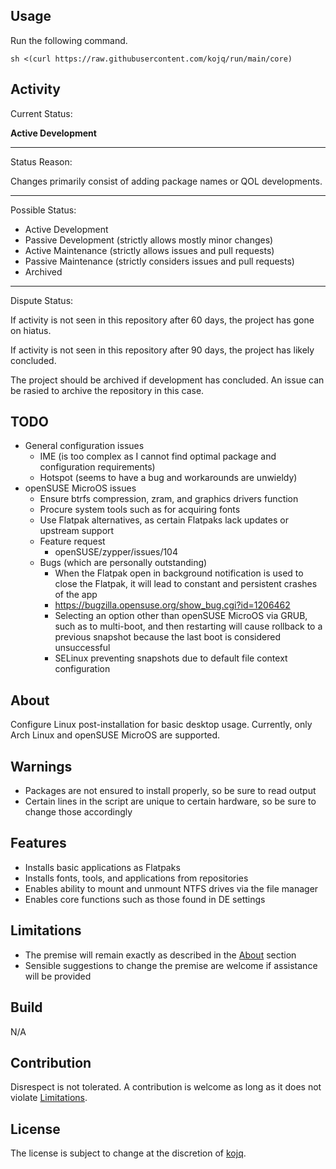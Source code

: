 ## Usage

Run the following command.

```
sh <(curl https://raw.githubusercontent.com/kojq/run/main/core)
```

## Activity

Current Status:

**Active Development**

---

Status Reason:

Changes primarily consist of adding package names or QOL developments.

---

Possible Status:

- Active Development
- Passive Development (strictly allows mostly minor changes)
- Active Maintenance (strictly allows issues and pull requests)
- Passive Maintenance (strictly considers issues and pull requests)
- Archived

---

Dispute Status:

If activity is not seen in this repository after 60 days, the project has gone on hiatus.

If activity is not seen in this repository after 90 days, the project has likely concluded.

The project should be archived if development has concluded. An issue can be rasied to archive the repository in this case.

## TODO

- General configuration issues
  - IME (is too complex as I cannot find optimal package and configuration requirements)
  - Hotspot (seems to have a bug and workarounds are unwieldy)
- openSUSE MicroOS issues
  - Ensure btrfs compression, zram, and graphics drivers function
  - Procure system tools such as for acquiring fonts
  - Use Flatpak alternatives, as certain Flatpaks lack updates or upstream support
  - Feature request
    - openSUSE/zypper/issues/104
  - Bugs (which are personally outstanding)
    - When the Flatpak open in background notification is used to close the Flatpak, it will lead to constant and persistent crashes of the app
    - https://bugzilla.opensuse.org/show_bug.cgi?id=1206462
    - Selecting an option other than openSUSE MicroOS via GRUB, such as to multi-boot, and then restarting will cause rollback to a previous snapshot because the last boot is considered unsuccessful
    - SELinux preventing snapshots due to default file context configuration

## About

Configure Linux post-installation for basic desktop usage. Currently, only Arch Linux and openSUSE MicroOS are supported.

## Warnings

- Packages are not ensured to install properly, so be sure to read output
- Certain lines in the script are unique to certain hardware, so be sure to change those accordingly

## Features

- Installs basic applications as Flatpaks
- Installs fonts, tools, and applications from repositories
- Enables ability to mount and unmount NTFS drives via the file manager
- Enables core functions such as those found in DE settings

## Limitations

- The premise will remain exactly as described in the [About](#about) section
- Sensible suggestions to change the premise are welcome if assistance will be provided

## Build

N/A

## Contribution

Disrespect is not tolerated. A contribution is welcome as long as it does not violate [Limitations](#limitations).

## License

The license is subject to change at the discretion of [kojq](https://github.com/kojq).

